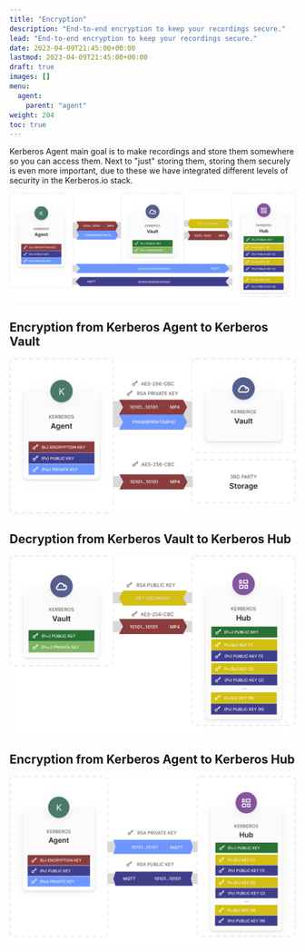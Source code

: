 ```yaml
---
title: "Encryption"
description: "End-to-end encryption to keep your recordings secure."
lead: "End-to-end encryption to keep your recordings secure."
date: 2023-04-09T21:45:00+00:00
lastmod: 2023-04-09T21:45:00+00:00
draft: true
images: []
menu:
  agent:
    parent: "agent"
weight: 204
toc: true
---
```


Kerberos Agent main goal is to make recordings and store them somewhere so you can access them. Next to "just" storing them, storing them securely is even more important, due to these we have integrated different levels of security in the Kerberos.io stack.

![Encryption diagram](./encryption.svg)

## Encryption from Kerberos Agent to Kerberos Vault

![Encryption Kerberos Agent to Kerberos Vault](./encryption-agent-vault.svg)

## Decryption from Kerberos Vault to Kerberos Hub

![Encryption Kerberos Vault to Kerberos Hub](./encryption-vault-hub.svg)

## Encryption from Kerberos Agent to Kerberos Hub

![Encryption Kerberos Agent to Kerberos Hub](./encryption-agent-hub.svg)
